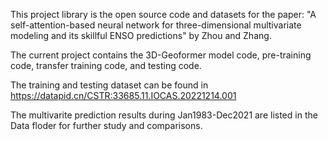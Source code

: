 This project library is the open source code and datasets for the paper: "A self-attention-based neural network for three-dimensional multivariate modeling and its skillful ENSO predictions" by Zhou and Zhang.

The current project contains the 3D-Geoformer model code, pre-training code, transfer training code, and testing code.

The training and testing dataset can be found in https://datapid.cn/CSTR:33685.11.IOCAS.20221214.001

The multivarite prediction results during Jan1983-Dec2021 are listed in the Data floder for further study and comparisons.
